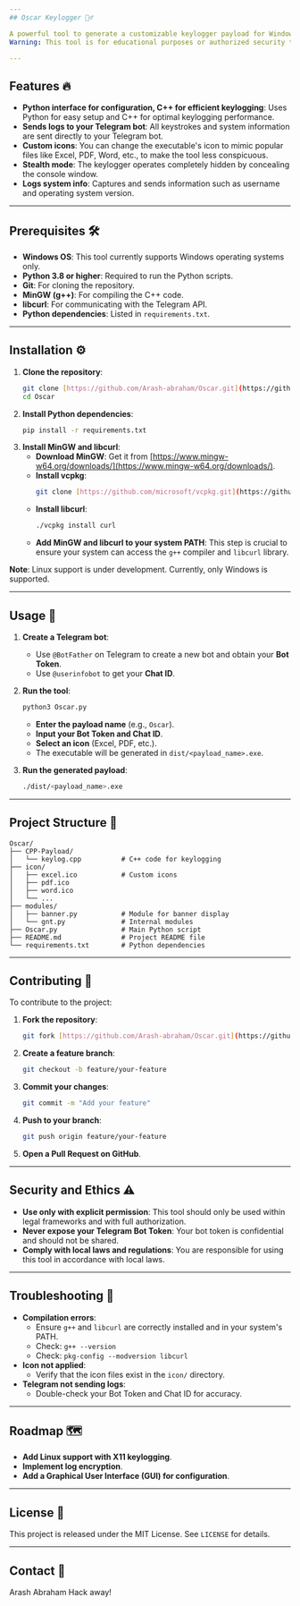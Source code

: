 ```yaml
---
## Oscar Keylogger 🕵️‍♂️

A powerful tool to generate a customizable keylogger payload for Windows. It captures keystrokes and sends them discreetly to your Telegram bot.
Warning: This tool is for educational purposes or authorized security testing only. Unauthorized keylogging is illegal and unethical.

---
```

## Features 🔥
* **Python interface for configuration, C++ for efficient keylogging**: Uses Python for easy setup and C++ for optimal keylogging performance.
* **Sends logs to your Telegram bot**: All keystrokes and system information are sent directly to your Telegram bot.
* **Custom icons**: You can change the executable's icon to mimic popular files like Excel, PDF, Word, etc., to make the tool less conspicuous.
* **Stealth mode**: The keylogger operates completely hidden by concealing the console window.
* **Logs system info**: Captures and sends information such as username and operating system version.

---
## Prerequisites 🛠️
* **Windows OS**: This tool currently supports Windows operating systems only.
* **Python 3.8 or higher**: Required to run the Python scripts.
* **Git**: For cloning the repository.
* **MinGW (g++)**: For compiling the C++ code.
* **libcurl**: For communicating with the Telegram API.
* **Python dependencies**: Listed in `requirements.txt`.

---
## Installation ⚙️
1.  **Clone the repository**:
    ```bash
    git clone [https://github.com/Arash-abraham/Oscar.git](https://github.com/Arash-abraham/Oscar.git)
    cd Oscar
    ```
2.  **Install Python dependencies**:
    ```bash
    pip install -r requirements.txt
    ```
3.  **Install MinGW and libcurl**:
    * **Download MinGW**: Get it from [https://www.mingw-w64.org/downloads/](https://www.mingw-w64.org/downloads/).
    * **Install vcpkg**:
        ```bash
        git clone [https://github.com/microsoft/vcpkg.git](https://github.com/microsoft/vcpkg.git)
        ```
    * **Install libcurl**:
        ```bash
        ./vcpkg install curl
        ```
    * **Add MinGW and libcurl to your system PATH**: This step is crucial to ensure your system can access the `g++` compiler and `libcurl` library.

**Note**: Linux support is under development. Currently, only Windows is supported.

---
## Usage 🚀
1.  **Create a Telegram bot**:
    * Use `@BotFather` on Telegram to create a new bot and obtain your **Bot Token**.
    * Use `@userinfobot` to get your **Chat ID**.

2.  **Run the tool**:
    ```bash
    python3 Oscar.py
    ```
    * **Enter the payload name** (e.g., `Oscar`).
    * **Input your Bot Token and Chat ID**.
    * **Select an icon** (Excel, PDF, etc.).
    * The executable will be generated in `dist/<payload_name>.exe`.

3.  **Run the generated payload**:
    ```bash
    ./dist/<payload_name>.exe
    ```

---
## Project Structure 📁
    Oscar/
    ├── CPP-Payload/
    │   └── keylog.cpp          # C++ code for keylogging
    ├── icon/
    │   ├── excel.ico           # Custom icons
    │   ├── pdf.ico
    │   ├── word.ico
    │   └── ...
    ├── modules/
    │   ├── banner.py           # Module for banner display
    │   └── gnt.py              # Internal modules
    ├── Oscar.py                # Main Python script
    ├── README.md               # Project README file
    └── requirements.txt        # Python dependencies
    
---
## Contributing 🤝
To contribute to the project:
1.  **Fork the repository**:
    ```bash
    git fork [https://github.com/Arash-abraham/Oscar.git](https://github.com/Arash-abraham/Oscar.git)
    ```
2.  **Create a feature branch**:
    ```bash
    git checkout -b feature/your-feature
    ```
3.  **Commit your changes**:
    ```bash
    git commit -m "Add your feature"
    ```
4.  **Push to your branch**:
    ```bash
    git push origin feature/your-feature
    ```
5.  **Open a Pull Request on GitHub**.

---
## Security and Ethics ⚠️
* **Use only with explicit permission**: This tool should only be used within legal frameworks and with full authorization.
* **Never expose your Telegram Bot Token**: Your bot token is confidential and should not be shared.
* **Comply with local laws and regulations**: You are responsible for using this tool in accordance with local laws.

---
## Troubleshooting 🔧
* **Compilation errors**:
    * Ensure `g++` and `libcurl` are correctly installed and in your system's PATH.
    * Check: `g++ --version`
    * Check: `pkg-config --modversion libcurl`
* **Icon not applied**:
    * Verify that the icon files exist in the `icon/` directory.
* **Telegram not sending logs**:
    * Double-check your Bot Token and Chat ID for accuracy.

---
## Roadmap 🗺️
* **Add Linux support with X11 keylogging**.
* **Implement log encryption**.
* **Add a Graphical User Interface (GUI) for configuration**.

---
## License 📄
This project is released under the MIT License. See `LICENSE` for details.

---
## Contact 📧
Arash Abraham
Hack away!
